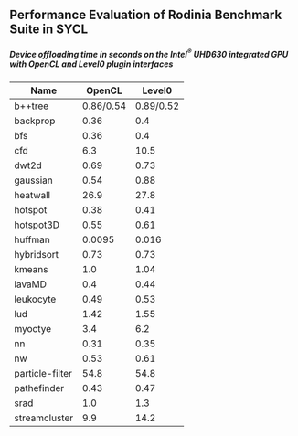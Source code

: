 ##  Performance Evaluation of Rodinia Benchmark Suite in SYCL

##### Device offloading time in seconds on the Intel<sup>®</sup> UHD630 integrated GPU with OpenCL and Level0 plugin interfaces
| Name | OpenCL | Level0 |
| --- | --- | --- | 
| b++tree | 0.86/0.54 | 0.89/0.52 |
| backprop | 0.36 | 0.4 | 
| bfs | 0.36 | 0.4 | 
| cfd | 6.3 | 10.5 |
| dwt2d | 0.69 | 0.73 |
| gaussian | 0.54 | 0.88 |
| heatwall | 26.9 | 27.8 |
| hotspot | 0.38 | 0.41 |
| hotspot3D | 0.55 | 0.61 |
| huffman | 0.0095 | 0.016 |
| hybridsort | 0.73 | 0.73 |
| kmeans | 1.0 | 1.04 |
| lavaMD | 0.4 | 0.44 |
| leukocyte | 0.49 | 0.53 |
| lud | 1.42 | 1.55 |
| myoctye | 3.4 | 6.2 |
| nn | 0.31 | 0.35 |
| nw | 0.53 | 0.61 |
| particle-filter | 54.8 | 54.8 |
| pathefinder | 0.43 | 0.47 |
| srad | 1.0 | 1.3 |
| streamcluster | 9.9 | 14.2 |


